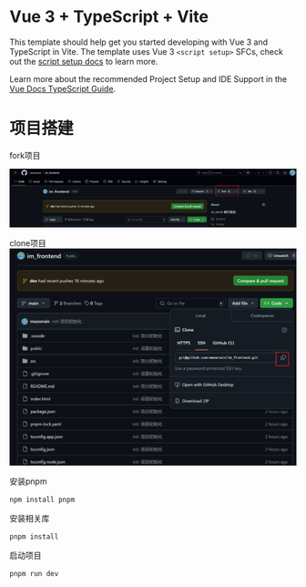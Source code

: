 # Vue 3 + TypeScript + Vite

This template should help get you started developing with Vue 3 and TypeScript in Vite. The template uses Vue 3 `<script setup>` SFCs, check out the [script setup docs](https://v3.vuejs.org/api/sfc-script-setup.html#sfc-script-setup) to learn more.

Learn more about the recommended Project Setup and IDE Support in the [Vue Docs TypeScript Guide](https://vuejs.org/guide/typescript/overview.html#project-setup).



# 项目搭建

fork项目

![docs/img1.png](docs/img1.png)

clone项目
![docs/img2.png](docs/img2.png)

安装pnpm

```bash
npm install pnpm
```

安装相关库
```bash
pnpm install
```

启动项目
```bash
pnpm run dev
```